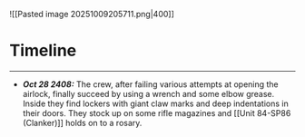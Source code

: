 ![[Pasted image 20251009205711.png|400]]
# Timeline
---
* ***Oct 28 2408:*** The crew, after failing various attempts at opening the airlock, finally succeed by using a wrench and some elbow grease. Inside they find lockers with giant claw marks and deep indentations in their doors. They stock up on some rifle magazines and [[Unit 84-SP86 (Clanker)]] holds on to a rosary.